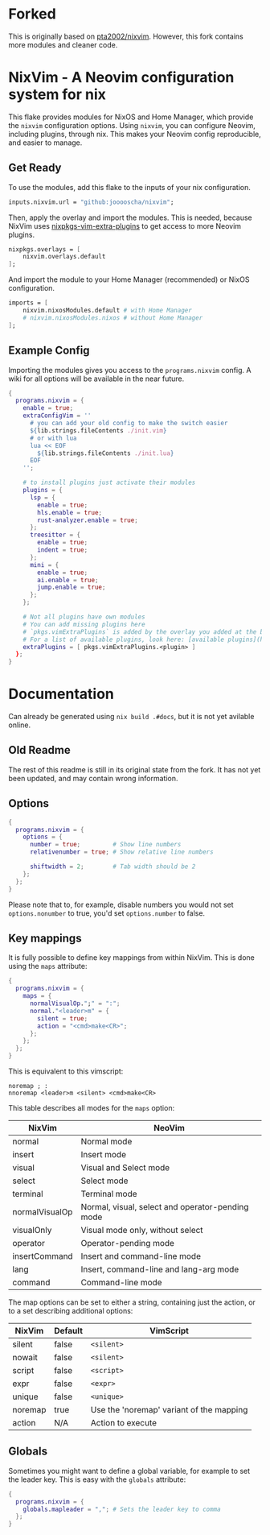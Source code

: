 # Forked

This is originally based on [pta2002/nixvim](https://github.com/pta2002/nixvim).
However, this fork contains more modules and cleaner code.

# NixVim - A Neovim configuration system for nix

This flake provides modules for NixOS and Home Manager, which provide the `nixvim` configuration options.
Using `nixvim`, you can configure Neovim, including plugins, through nix.
This makes your Neovim config reproducible, and easier to manage.

## Get Ready

To use the modules, add this flake to the inputs of your nix configuration.

```nix
inputs.nixvim.url = "github:jooooscha/nixvim";
```

Then, apply the overlay and import the modules.
This is needed, because NixVim uses [nixpkgs-vim-extra-plugins](https://github.com/jooooscha/nixpkgs-vim-extra-plugins) to get access to more Neovim plugins.

```nix
nixpkgs.overlays = [
    nixvim.overlays.default
];
```

And import the module to your Home Manager (recommended) or NixOS configuration.

```nix
imports = [
    nixvim.nixosModules.default # with Home Manager
    # nixvim.nixosModules.nixos # without Home Manager
];
```

## Example Config

Importing the modules gives you access to the `programs.nixvim` config.
A wiki for all options will be available in the near future.

```nix
{
  programs.nixvim = {
    enable = true;
    extraConfigVim = ''
      # you can add your old config to make the switch easier
      ${lib.strings.fileContents ./init.vim}
      # or with lua
      lua << EOF
        ${lib.strings.fileContents ./init.lua}
      EOF
    '';

    # to install plugins just activate their modules
    plugins = {
      lsp = {
        enable = true;
        hls.enable = true;
        rust-analyzer.enable = true;
      };
      treesitter = {
        enable = true;
        indent = true;
      };
      mini = {
        enable = true;
        ai.enable = true;
        jump.enable = true;
      };
    };

    # Not all plugins have own modules
    # You can add missing plugins here
    # `pkgs.vimExtraPlugins` is added by the overlay you added at the beginning
    # For a list of available plugins, look here: [available plugins](https://github.com/jooooscha/nixpkgs-vim-extra-plugins/blob/main/plugins.md)
    extraPlugins = [ pkgs.vimExtraPlugins.<plugin> ]
  };
}
```

# Documentation

Can already be generated using `nix build .#docs`, but it is not yet avilable online.


## Old Readme

The rest of this readme is still in its original state from the fork.
It has not yet been updated, and may contain wrong information.


## Options

```nix
{
  programs.nixvim = {
    options = {
      number = true;         # Show line numbers
      relativenumber = true; # Show relative line numbers

      shiftwidth = 2;        # Tab width should be 2
    };
  };
}
```

Please note that to, for example, disable numbers you would not set
`options.nonumber` to true, you'd set `options.number` to false.

## Key mappings

It is fully possible to define key mappings from within NixVim. This is done
using the `maps` attribute:

```nix
{
  programs.nixvim = {
    maps = {
      normalVisualOp.";" = ":";
      normal."<leader>m" = {
        silent = true;
        action = "<cmd>make<CR>";
      };
    };
  };
}
```

This is equivalent to this vimscript:

```vim
noremap ; :
nnoremap <leader>m <silent> <cmd>make<CR>
```

This table describes all modes for the `maps` option:

| NixVim         | NeoVim                                           |
|----------------|--------------------------------------------------|
| normal         | Normal mode                                      |
| insert         | Insert mode                                      |
| visual         | Visual and Select mode                           |
| select         | Select mode                                      |
| terminal       | Terminal mode                                    |
| normalVisualOp | Normal, visual, select and operator-pending mode |
| visualOnly     | Visual mode only, without select                 |
| operator       | Operator-pending mode                            |
| insertCommand  | Insert and command-line mode                     |
| lang           | Insert, command-line and lang-arg mode           |
| command        | Command-line mode                                |

The map options can be set to either a string, containing just the action,
or to a set describing additional options:

| NixVim  | Default | VimScript                                |
|---------|---------|------------------------------------------|
| silent  | false   | `<silent>`                               |
| nowait  | false   | `<silent>`                               |
| script  | false   | `<script>`                               |
| expr    | false   | `<expr>`                                 |
| unique  | false   | `<unique>`                               |
| noremap | true    | Use the 'noremap' variant of the mapping |
| action  | N/A     | Action to execute                        |

## Globals

Sometimes you might want to define a global variable, for example to set the
leader key. This is easy with the `globals` attribute:

```nix
{
  programs.nixvim = {
    globals.mapleader = ","; # Sets the leader key to comma
  };
}
```
